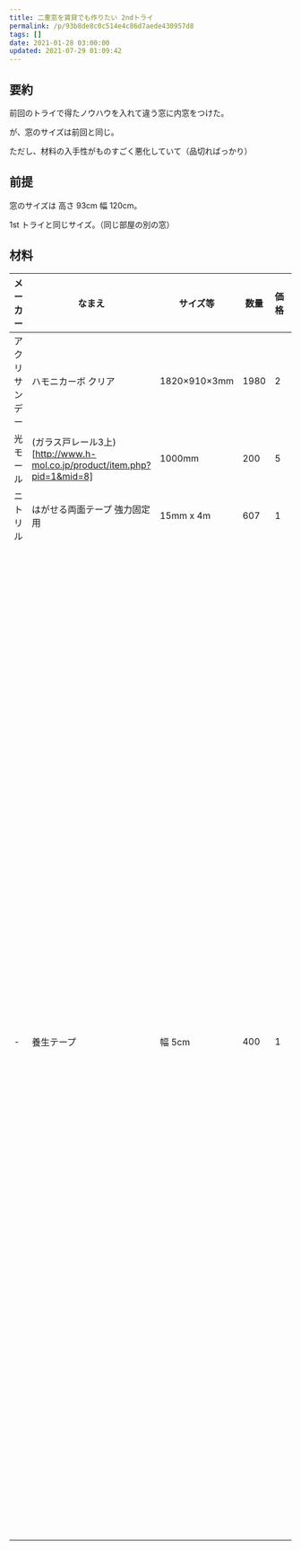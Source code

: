 ```yaml
---
title: 二重窓を賃貸でも作りたい 2ndトライ
permalink: /p/93b8de8c0c514e4c86d7aede430957d8
tags: []
date: 2021-01-28 03:00:00
updated: 2021-07-29 01:09:42
---
```


## 要約

前回のトライで得たノウハウを入れて違う窓に内窓をつけた。

が、窓のサイズは前回と同じ。

ただし、材料の入手性がものすごく悪化していて（品切ればっかり）

## 前提

窓のサイズは 高さ 93cm 幅 120cm。

1st トライと同じサイズ。（同じ部屋の別の窓）

## 材料

<table>
<thead>
<tr>
<th>メーカー
<th>なまえ
<th>サイズ等
<th>数量
<th>価格
<th>備考

<tbody>
<tr>
<td>アクリサンデー
<td>ハモニカーボ クリア
<td>1820×910×3mm
<td>1980
<td>2
<td>窓になる部分。前回と異なり 3mm厚。またサイズが異なる。

<tr>
<td>光モール
<td>(ガラス戸レール3上)[<a href="http://www.h-mol.co.jp/product/item.php?pid=1&amp;mid=8">http://www.h-mol.co.jp/product/item.php?pid=1&amp;mid=8]
<td>1000mm
<td>200
<td>5
<td>窓枠上下左右

<tr>
<td>ニトリル
<td>はがせる両面テープ 強力固定用
<td>15mm x 4m
<td>607
<td>1
<td>

<tr>
<td>-
<td>養生テープ
<td>幅 5cm
<td>400
<td>1
<td>ホームセンター製をチョイス

ホームセンターで品切れが続出しており、ガラス戸レール３上は 4 しか買えなかったので

深カブセ６で代用している。

### 前回からの変更点

窓枠を上下左右すべてガラス戸レール３上で作成した。

上下窓枠をガラス戸レール３上にしたので

- 窓が外れにくくなる。ハメにくくはなるけれども。
- 寸法がちょっとズレても大丈夫かもしれない

左右窓枠をガラス戸レール３上にしたので

- 窓を左右逆に閉めても大丈夫
- 位置合わせがかんたん（上下のレールと同じ場所に同じように貼ればよい）

窓枠の端を隠すのをやめたので、材料が減った。

その代わり切り端が見えてしまうのであまりに酷いと見た目に影響がある。

### 作り方の差分

作り方自体は一緒。 窓の縦サイズが小さめになるので調整を慎重に。

それ以外の点は前回と同じ。

## 本当にやりたかったこと

\| 光モール | (ジョイナーコ 3)\[<a href="http://www.h-mol.co.jp/product/item.php?pid=1&amp;mid=5"><http://www.h-mol.co.jp/product/item.php?pid=1&mid=5>] | 1000mm | 150 | 8 | 窓の上下左右の辺の末端隠し \* 2 窓 |

\| 光モール | (ガラス戸レール 5 上)\[<a href="http://www.h-mol.co.jp/product/item.php?pid=1&amp;mid=8"><http://www.h-mol.co.jp/product/item.php?pid=1&mid=8>] | 1000mm | 200 | 5 | 窓枠上下左右 |

本当は、窓の上下左右に切りはしを隠すためにジョイナーコ３をつけたかった。

コ３を使うと、ガラス戸レール３には収まらなくなるので、５に変更する必要がある。

材料がちゃんと手に入れば、窓の上下左右がキレイに見えていい感じになる予定だったのだが…
